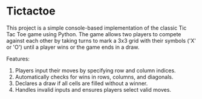 # Tictactoe
This project is a simple console-based implementation of the classic Tic Tac Toe game using Python. The game allows two players to compete against each other by taking turns to mark a 3x3 grid with their symbols ('X' or 'O') until a player wins or the game ends in a draw.

Features:
1. Players input their moves by specifying row and column indices.
2. Automatically checks for wins in rows, columns, and diagonals.
3. Declares a draw if all cells are filled without a winner.
4. Handles invalid inputs and ensures players select valid moves.
